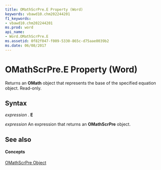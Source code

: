 ```yaml
---
title: OMathScrPre.E Property (Word)
keywords: vbawd10.chm202244201
f1_keywords:
- vbawd10.chm202244201
ms.prod: word
api_name:
- Word.OMathScrPre.E
ms.assetid: 0f82f047-f009-5330-865c-d75aae0039b2
ms.date: 06/08/2017
---
```



# OMathScrPre.E Property (Word)

Returns an **OMath** object that represents the base of the specified equation object. Read-only.


## Syntax

 _expression_ . **E**

 _expression_ An expression that returns an **OMathScrPre** object.


## See also


#### Concepts


[OMathScrPre Object](omathscrpre-object-word.md)

